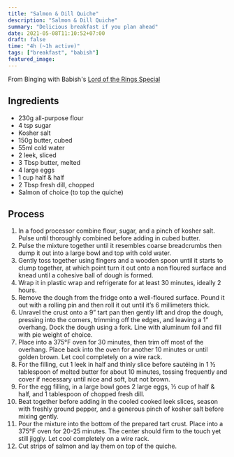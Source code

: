 ```yaml
---
title: "Salmon & Dill Quiche"
description: "Salmon & Dill Quiche"
summary: "Delicious breakfast if you plan ahead"
date: 2021-05-08T11:10:52+07:00
draft: false
time: "4h (~1h active)"
tags: ["breakfast", "babish"]
featured_image: 
---
```


From Binging with Babish's [Lord of the Rings Special](https://www.bingingwithbabish.com/recipes/lotr-feast-special)

## Ingredients

- 230g all-purpose flour
- 4 tsp sugar
- Kosher salt 
- 150g butter, cubed 
- 55ml cold water
- 2 leek, sliced
- 3 Tbsp butter, melted
- 4 large eggs
- 1 cup half & half
- 2 Tbsp fresh dill, chopped
- Salmon of choice (to top the quiche)

## Process

1. In a food processor combine flour, sugar, and a pinch of kosher salt. Pulse until thoroughly combined before adding in cubed butter. 
1. Pulse the mixture together until it resembles coarse breadcrumbs then dump it out into a large bowl and top with cold water. 
1. Gently toss together using fingers and a wooden spoon until it starts to clump together, at which point turn it out onto a non floured surface and knead until a cohesive ball of dough is formed. 
1. Wrap it in plastic wrap and refrigerate for at least 30 minutes, ideally 2 hours. 
1. Remove the dough from the fridge onto a well-floured surface. Pound it out with a rolling pin and then roll it out until it’s 6 millimeters thick.
1. Unravel the crust onto a 9” tart pan then gently lift and drop the dough, pressing into the corners, trimming off the edges, and leaving a 1” overhang. Dock the dough using a fork. Line with aluminum foil and fill with pie weight of choice. 
1. Place into a 375°F oven for 30 minutes, then trim off most of the overhang. Place back into the oven for another 10 minutes or until golden brown. Let cool completely on a wire rack.
1. For the filling, cut 1 leek in half and thinly slice before sautéing in 1 ½ tablespoon of melted butter for about 10 minutes, tossing frequently and cover if necessary until nice and soft, but not brown. 
1. For the egg filling, in a large bowl goes 2 large eggs, ½ cup of half & half, and 1 tablespoon of chopped fresh dill. 
1. Beat together before adding in the cooled cooked leek slices, season with freshly ground pepper, and a generous pinch of kosher salt before mixing gently. 
1. Pour the mixture into the bottom of the prepared tart crust. Place into a 375°F oven for 20-25 minutes. The center should firm to the touch yet still jiggly. Let cool completely on a wire rack. 
1. Cut strips of salmon and lay them on top of the quiche.

